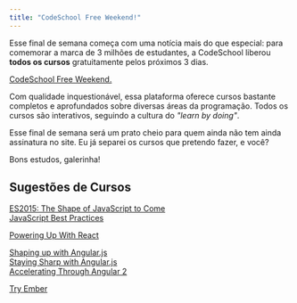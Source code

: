 ```yaml
---
title: "CodeSchool Free Weekend!"
---
```


Esse final de semana começa com uma notícia mais do que especial: para comemorar a marca de 3 milhões de estudantes, a CodeSchool liberou **todos os cursos** gratuitamente pelos próximos 3 dias.

[CodeSchool Free Weekend.](https://www.codeschool.com/free-weekend)

Com qualidade inquestionável, essa plataforma oferece cursos bastante completos e aprofundados sobre diversas áreas da programação. Todos os cursos são interativos, seguindo a cultura do _"learn by doing"_.

Esse final de semana será um prato cheio para quem ainda não tem ainda assinatura no site. Eu já separei os cursos que pretendo fazer, e você?

Bons estudos, galerinha!

## Sugestões de Cursos

[ES2015: The Shape of JavaScript to Come](https://www.codeschool.com/courses/es2015-the-shape-of-javascript-to-come)  
[JavaScript Best Practices](https://www.codeschool.com/courses/javascript-best-practices)  

[Powering Up With React](https://www.codeschool.com/courses/powering-up-with-react)  

[Shaping up with Angular.js](https://www.codeschool.com/courses/shaping-up-with-angular-js)  
[Staying Sharp with Angular.js](https://www.codeschool.com/courses/staying-sharp-with-angular-js)  
[Accelerating Through Angular 2](https://www.codeschool.com/courses/accelerating-through-angular-2)

[Try Ember](https://www.codeschool.com/courses/try-ember)

